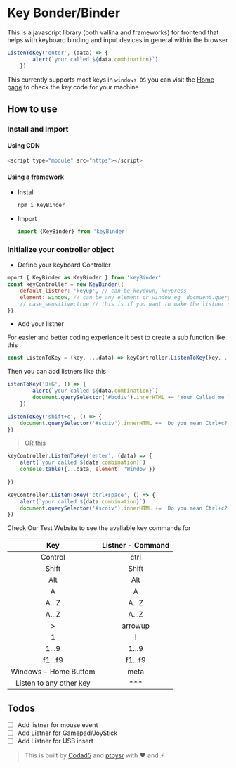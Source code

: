 # Key Bonder/Binder

This is a javascript library (both vallina and frameworks) for frontend that helps with keyboard binding and input devices in general within the browser

```js
ListenToKey('enter', (data) => {
        alert(`your called ${data.combination}`)
    })
```

This currently supports most keys in `windows OS` you can visit the [Home page]() to check the key code for your machine 

## How to use
### Install and Import

#### Using CDN
```js
<script type="module" src="https"></script>
```

#### Using a framework
- Install
    ```bash
    npm i KeyBinder
    ```
- Import
    ```js
    import {KeyBinder} from 'keyBinder'
    ```
        
### Initialize your controller object

- Define your keyboard Controller
```js
mport { KeyBinder as KeyBinder } from 'keyBinder'
const keyController = new KeyBinder({
    default_listner: 'keyup', // can be keydown, keypress
    element: window, // can be any element or window eg `docmuent.querySelector('.myeditor')
    // case_sensitive:true // this is if you want to make the listner case sensitive
})
```

- Add your listner

For easier and better coding experience it best to create a sub function like this 
```js
const ListenToKey = (key, ...data) => keyController.ListenToKey(key, ...data)
```
Then you can add listners like this 
```js 
istenToKey('B+G', () => {
        alert(`your called ${data.combination}`)
        document.querySelector('#bcdiv').innerHTML += 'Your Called me ?'
    })

ListenToKey('shift+c', () => {
    document.querySelector('#scdiv').innerHTML += 'Do you mean Ctrl+c? try Ctrl+c'
})

```
> OR this
```js
keyController.ListenToKey('enter', (data) => {
    alert(`your called ${data.combination}`)
    console.table({...data, element: 'Window'})
    
})

keyController.ListenToKey('ctrl+space', () => {
    alert(`your called ${data.combination}`)
    document.querySelector('#scdiv').innerHTML += 'Do you mean Ctrl+c? try Ctrl+c'
})
```

Check Our Test Website to see the avaliable key commands for


| Key | Listner - Command | 
| :---: | :---: | 
| Control | ctrl |
| Shift | Shift |
| Alt | Alt |
| A | A |
| A...Z | A...Z | 
| A...Z | A...Z | 
| > | arrowup |
1 | !
1...9 | 1...9
f1...f9 | f1...f9
Windows - Home Buttom | meta
| Listen to any other key | ***

## Todos
- [ ] Add listner for mouse event
- [ ] Add Listner for Gamepad/JoyStick
- [ ] Add Listner for USB insert

> This is built by [Codad5](https://github.com/codad5) and [ptbysr](https://github.com/ptbysr) with ❤ and ⚡

